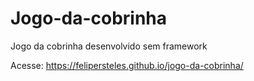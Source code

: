 # Jogo-da-cobrinha
Jogo da cobrinha desenvolvido sem framework

Acesse: https://felipersteles.github.io/jogo-da-cobrinha/
